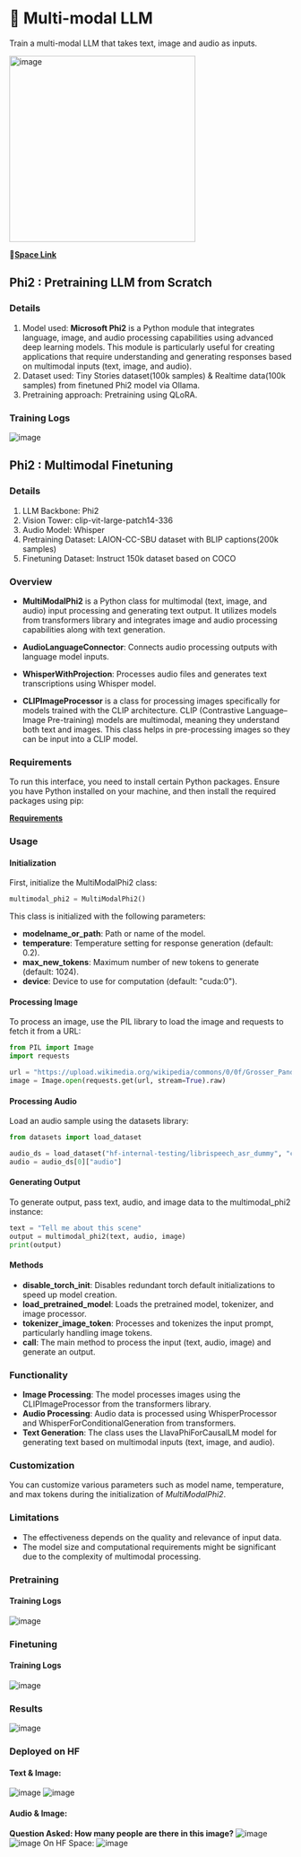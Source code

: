 # 🤖 Multi-modal LLM

Train a multi-modal LLM that takes text, image and audio as inputs.

<img width="332" alt="image" src="https://github.com/Navyabhat03/ERAV1-CAPSTONE/assets/60884505/6bc36b13-f231-4b2f-bc6e-69ed471b24fa">


🤗[**Space Link**](https://huggingface.co/spaces/Navyabhat/MultiModal-Phi2)

## Phi2 : Pretraining LLM from Scratch
### Details
1. Model used: **Microsoft Phi2** is a Python module that integrates language, image, and audio processing capabilities using advanced deep learning models. This module is particularly useful for creating applications that require understanding and generating responses based on multimodal inputs (text, image, and audio).
2. Dataset used: Tiny Stories dataset(100k samples) & Realtime data(100k samples) from finetuned Phi2 model via Ollama.
3. Pretraining approach: Pretraining using QLoRA.

### Training Logs
![image](https://github.com/RaviNaik/ERA-CAPSTONE/assets/23289802/a6c143d0-c63c-4227-804f-93a4a8b74f7f)


## Phi2 : Multimodal Finetuning
### Details
1. LLM Backbone: Phi2
2. Vision Tower: clip-vit-large-patch14-336
3. Audio Model: Whisper
4. Pretraining Dataset: LAION-CC-SBU dataset with BLIP captions(200k samples)
5. Finetuning Dataset: Instruct 150k dataset based on COCO

### Overview
- **MultiModalPhi2** is a Python class for multimodal (text, image, and audio) input processing and generating text output. It utilizes models from transformers library and integrates image and audio processing capabilities along with text generation.

- **AudioLanguageConnector**: Connects audio processing outputs with language model inputs.

- **WhisperWithProjection**: Processes audio files and generates text transcriptions using Whisper model.

- **CLIPImageProcessor** is a class for processing images specifically for models trained with the CLIP architecture. CLIP (Contrastive Language–Image Pre-training) models are multimodal, meaning they understand both text and images. This class helps in pre-processing images so they can be input into a CLIP model.

### Requirements
To run this interface, you need to install certain Python packages. Ensure you have Python installed on your machine, and then install the required packages using pip:

[**Requirements**](https://github.com/Navyabhat03/ERAV1-CAPSTONE/blob/main/MultiModalPhi2/requirements.txt)

### Usage
#### Initialization
First, initialize the MultiModalPhi2 class:
```python
multimodal_phi2 = MultiModalPhi2()
```

This class is initialized with the following parameters:

- **modelname_or_path**: Path or name of the model.
- **temperature**: Temperature setting for response generation (default: 0.2).
- **max_new_tokens**: Maximum number of new tokens to generate (default: 1024).
- **device**: Device to use for computation (default: "cuda:0").

#### Processing Image
To process an image, use the PIL library to load the image and requests to fetch it from a URL:
```python
from PIL import Image
import requests

url = "https://upload.wikimedia.org/wikipedia/commons/0/0f/Grosser_Panda.JPG"
image = Image.open(requests.get(url, stream=True).raw)
```
#### Processing Audio
Load an audio sample using the datasets library:
```python
from datasets import load_dataset

audio_ds = load_dataset("hf-internal-testing/librispeech_asr_dummy", "clean", split="validation")
audio = audio_ds[0]["audio"]
```

#### Generating Output
To generate output, pass text, audio, and image data to the multimodal_phi2 instance:
```python
text = "Tell me about this scene"
output = multimodal_phi2(text, audio, image)
print(output)

```

#### Methods
- **disable_torch_init**: Disables redundant torch default initializations to speed up model creation.
- **load_pretrained_model**: Loads the pretrained model, tokenizer, and image processor.
- **tokenizer_image_token**: Processes and tokenizes the input prompt, particularly handling image tokens.
- **__call__**: The main method to process the input (text, audio, image) and generate an output.

### Functionality
- **Image Processing**: The model processes images using the CLIPImageProcessor from the transformers library.
- **Audio Processing**: Audio data is processed using WhisperProcessor and WhisperForConditionalGeneration from transformers.
- **Text Generation**: The class uses the LlavaPhiForCausalLM model for generating text based on multimodal inputs (text, image, and audio).

### Customization
You can customize various parameters such as model name, temperature, and max tokens during the initialization of *MultiModalPhi2*.

### Limitations
- The effectiveness depends on the quality and relevance of input data.
- The model size and computational requirements might be significant due to the complexity of multimodal processing.


### Pretraining
#### Training Logs
![image](https://github.com/RaviNaik/ERA-CAPSTONE/assets/23289802/76543d98-d9fe-4c1a-ac47-3d06e48053ad)

### Finetuning
#### Training Logs
![image](https://github.com/RaviNaik/ERA-CAPSTONE/assets/23289802/2747acce-bc99-4c37-a05a-d5e81cb9aa9d)

### Results
![image](https://github.com/RaviNaik/ERA-CAPSTONE/assets/23289802/f12a9f04-df32-413e-b957-774c30381b2b)

### Deployed on HF
#### Text & Image:
![image](https://github.com/RaviNaik/ERA-CAPSTONE/assets/23289802/485a2806-81ac-4229-97ee-87f58af578bc)
![image](https://github.com/RaviNaik/ERA-CAPSTONE/assets/23289802/ae2c14c4-6949-4fff-b2fb-cb37a29eac33)

#### Audio & Image:
**Question Asked: How many people are there in this image?**
![image](https://github.com/RaviNaik/ERA-CAPSTONE/assets/23289802/430310fc-1df9-459c-94f3-32d9691a1035)
![image](https://github.com/RaviNaik/ERA-CAPSTONE/assets/23289802/fd30a864-b289-469a-9c85-b6fd02f486a9)
On HF Space:
![image](https://github.com/RaviNaik/ERA-CAPSTONE/assets/23289802/efefee6e-98ee-4658-b2e9-f18d8f82a234)

